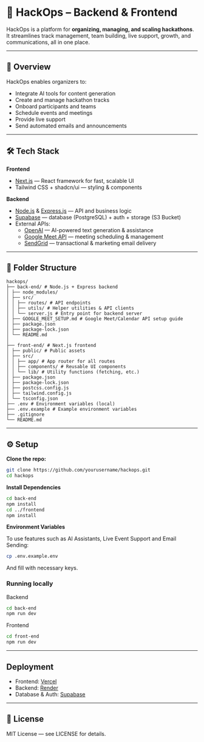 # 🚀 HackOps – Backend & Frontend

HackOps is a platform for **organizing, managing, and scaling hackathons**.  
It streamlines track management, team building, live support, growth, and communications, all in one place.

---

## 📖 Overview
HackOps enables organizers to:
- Integrate AI tools for content generation
- Create and manage hackathon tracks
- Onboard participants and teams
- Schedule events and meetings
- Provide live support
- Send automated emails and announcements

---

## 🛠 Tech Stack

**Frontend**
- [Next.js](https://nextjs.org/) — React framework for fast, scalable UI
- Tailwind CSS + shadcn/ui — styling & components

**Backend**
- [Node.js](https://nodejs.org/) & [Express.js](https://expressjs.com/) — API and business logic
- [Supabase](https://supabase.com/) — database (PostgreSQL) + auth + storage (S3 Bucket)
- External APIs:
  - [OpenAI](https://platform.openai.com/) — AI-powered text generation & assistance
  - [Google Meet API](https://developers.google.com/meet) — meeting scheduling & management
  - [SendGrid](https://sendgrid.com/) — transactional & marketing email delivery

---

## 📂 Folder Structure
```
hackops/
├── back-end/ # Node.js + Express backend
│ ├── node_modules/
│ ├── src/
│ │ ├── routes/ # API endpoints
│ │ ├── utils/ # Helper utilities & API clients
│ │ └── server.js # Entry point for backend server
│ ├── GOOGLE_MEET_SETUP.md # Google Meet/Calendar API setup guide
│ ├── package.json
│ ├── package-lock.json
│ └── README.md
│
├── front-end/ # Next.js frontend
│ ├── public/ # Public assets
│ ├── src/
│ │ ├── app/ # App router for all routes
│ │ ├── components/ # Reusable UI components
│ │ └── lib/ # Utility functions (fetching, etc.)
│ ├── package.json
│ ├── package-lock.json
│ ├── postcss.config.js
│ ├── tailwind.config.js
│ └── tsconfig.json
├── .env # Environment variables (local)
├── .env.example # Example environment variables
├── .gitignore
└── README.md
```
---

## ⚙️ Setup

**Clone the repo:**
```bash
git clone https://github.com/yourusername/hackops.git
cd hackops
```
**Install Dependencies**

```bash
cd back-end
npm install
cd ../frontend
npm install
```

**Environment Variables**

To use features such as AI Assistants, Live Event Support and Email Sending:

```bash
cp .env.example.env
```

And fill with necessary keys.

### **Running locally**

Backend

```bash
cd back-end
npm run dev
```

Frontend

```bash
cd front-end
npm run dev
```

---

## Deployment

- Frontend: [Vercel](https://vercel.com/)
- Backend: [Render](https://render.com/)
- Database & Auth: [Supabase](https://supabase.com/)

---
## 📄 License

MIT License — see LICENSE for details.
